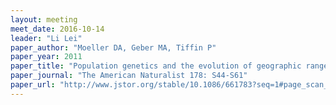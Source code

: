 ```yaml
---
layout: meeting
meet_date: 2016-10-14
leader: "Li Lei"
paper_author: "Moeller DA, Geber MA, Tiffin P"
paper_year: 2011
paper_title: "Population genetics and the evolution of geographic range limits in the annual plant"
paper_journal: "The American Naturalist 178: S44-S61"
paper_url: "http://www.jstor.org/stable/10.1086/661783?seq=1#page_scan_tab_contents"
---
```


